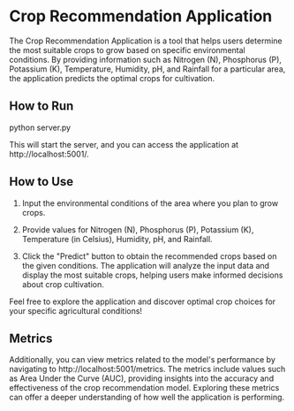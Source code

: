 # Crop Recommendation Application

The Crop Recommendation Application is a tool that helps users determine the most suitable crops to grow based on specific environmental conditions. By providing information such as Nitrogen (N), Phosphorus (P), Potassium (K), Temperature, Humidity, pH, and Rainfall for a particular area, the application predicts the optimal crops for cultivation.

## How to Run
python server.py

This will start the server, and you can access the application at http://localhost:5001/.

## How to Use
1. Input the environmental conditions of the area where you plan to grow crops.

2. Provide values for Nitrogen (N), Phosphorus (P), Potassium (K), Temperature (in Celsius), Humidity, pH, and Rainfall.

3. Click the "Predict" button to obtain the recommended crops based on the given conditions.
The application will analyze the input data and display the most suitable crops, helping users make informed decisions about crop cultivation.

Feel free to explore the application and discover optimal crop choices for your specific agricultural conditions!

## Metrics
Additionally, you can view metrics related to the model's performance by navigating to http://localhost:5001/metrics. The metrics include values such as Area Under the Curve (AUC), providing insights into the accuracy and effectiveness of the crop recommendation model. Exploring these metrics can offer a deeper understanding of how well the application is performing.

